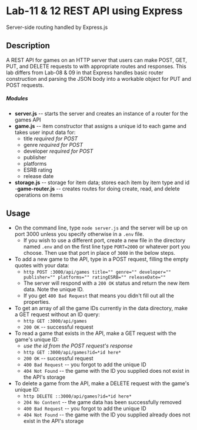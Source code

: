 Lab-11 & 12 REST API using Express
===
Server-side routing handled by Express.js

## Description
A REST API for games on an HTTP server that users can make POST, GET, PUT, and DELETE requests to with appropriate routes and responses. This lab differs from Lab-08 & 09 in that Express handles basic router construction and parsing the JSON body into a workable object for PUT and POST requests.
##### Modules
- **server.js** -- starts the server and creates an instance of a router for the games API
- **game.js** -- item constructor that assigns a unique id to each game and takes user input data for:
  - title *required for POST*
  - genre *required for POST*
  - developer *required for POST*
  - publisher
  - platforms
  - ESRB rating
  - release date
- **storage.js** -- storage for item data; stores each item by item type and id
-**game-router.js** -- creates routes for doing create, read, and delete operations on items

## Usage
- On the command line, type `node server.js` and the server will be up on port 3000 unless you specify otherwise in a `.env` file.
  - If you wish to use a different port, create a new file in the directory named `.env` and on the first line type `PORT=2000` or whatever port you choose. Then use that port in place of `3000` in the below steps.
- To add a new game to the API, type in a POST request, filling the empty quotes with your data:
  - `http POST :3000/api/games title="" genre="" developer="" publisher="" platforms="" ratingESRB="" releaseDate=""`
  - The server will respond with a `200 OK` status and return the new item data. Note the unique ID.
  - If you get `400 Bad Request` that means you didn't fill out all the properties.
- To get an array of all the game IDs currently in the data directory, make a GET request without an ID query:
  - `http GET :3000/api/games`
  - `200 OK` -- successful request
- To read a game that exists in the API, make a GET request with the game's unique ID:
  - *use the id from the POST request's response*
  - `http GET :3000/api/games?id=*id here*`
  - `200 OK` -- successful request
  - `400 Bad Request` -- you forgot to add the unique ID
  - `404 Not Found` -- the game with the ID you supplied does not exist in the API's storage
- To delete a game from the API, make a DELETE request with the game's unique ID:
  - `http DELETE ::3000/api/games?id=*id here*`
  - `204 No Content` -- the game data has been successfully removed
  - `400 Bad Request` -- you forgot to add the unique ID
  - `404 Not Found` -- the game with the ID you supplied already does not exist in the API's storage
